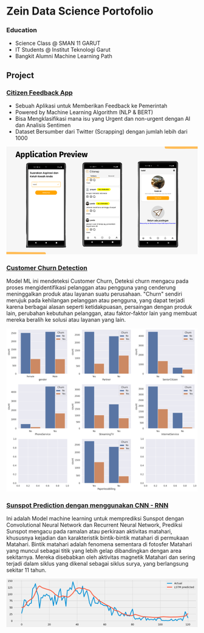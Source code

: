# Zein Data Science Portofolio

### Education
- Science Class @ SMAN 11 GARUT
- IT Students @ Institut Teknologi Garut
- Bangkit Alumni  Machine Learning Path

## Project
### [Citizen Feedback App](https://github.com/Zeinayyy/Citizen_Feedback_App)

- Sebuah Aplikasi untuk Memberikan Feedback ke Pemerintah
- Powered by Machine Learning Algorithm (NLP & BERT)
- Bisa Mengklasifikasi mana isu yang Urgent dan non-urgent dengan AI dan Analisis Sentimen
- Dataset Bersumber dari Twitter  (Scrapping) dengan jumlah lebih dari 1000

![citysnap](assets/Capstone%20PPT.png)

### [Customer Churn Detection](https://github.com/Zeinayyy/Churn-Detection)
Model ML ini mendeteksi Customer Churn, Deteksi churn mengacu pada proses mengidentifikasi pelanggan atau pengguna yang cenderung meninggalkan produk atau layanan suatu perusahaan. "Churn" sendiri merujuk pada kehilangan pelanggan atau pengguna, yang dapat terjadi karena berbagai alasan seperti ketidakpuasan, persaingan dengan produk lain, perubahan kebutuhan pelanggan, atau faktor-faktor lain yang membuat mereka beralih ke solusi atau layanan yang lain.

![churn](assets/churn.png)

### [Sunspot Prediction dengan menggunakan CNN - RNN](https://github.com/Zeinayyy/Sunspot-Prediction/tree/main)
Ini adalah Model machine learning untuk memprediksi Sunspot dengan Convolutional Neural Network dan Recurrent Neural Network, Prediksi Sunspot mengacu pada ramalan atau perkiraan aktivitas matahari, khususnya kejadian dan karakteristik bintik-bintik matahari di permukaan Matahari. Bintik matahari adalah fenomena sementara di fotosfer Matahari yang muncul sebagai titik yang lebih gelap dibandingkan dengan area sekitarnya. Mereka disebabkan oleh aktivitas magnetik Matahari dan sering terjadi dalam siklus yang dikenal sebagai siklus surya, yang berlangsung sekitar 11 tahun.

![sunspot](assets/testset.png)
